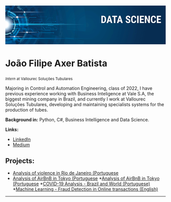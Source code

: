 <p align="center">
  <img src="banner.png" >
</p>

# João Filipe Axer Batista
<sub>*Intern* at Vallourec Soluções Tubulares</sub>

Majoring in Control and Automation Engineering, class of 2022, I have previous experience working with Business Inteligence at Vale S.A, the biggest mining company in Brazil, and currently I work at Vallourec Soluções Tubulares, developing and maintaining specialists systems for the production of tubes.

**Background in:** Python, C#, Business Intelligence and Data Science.

**Links:**
* [LinkedIn]( https://www.linkedin.com/in/jo%C3%A3o-filipe-axer-batista-ab8276182/)
* [Medium](https://www.medium.com)


## Projects:
* [Analysis of violence in Rio de Janeiro (Portuguese](https://github.com/joaoaxerb/Data-Science/blob/master/Analisando_a_Viol%C3%AAncia_no_Rio_de_Janeiro.ipynb)
* [Analysis of AirBnB in Tokyo (Portuguese](https://github.com/joaoaxerb/Data-Science/blob/master/Analisando_os_Dados_do_Airbnb_Tokyo.ipynb)
*[Analysis of AirBnB in Tokyo (Portuguese](https://github.com/joaoaxerb/Data-Science/blob/master/Analisando_os_Dados_do_Airbnb_Tokyo.ipynb)
*[COVID-19 Analysis - Brazil and World (Portuguese)](https://github.com/joaoaxerb/Data-Science/blob/master/Estudo_de_caso_covid.ipynb)
*[Machine Learning - Fraud Detection in Online transactions (English)](https://github.com/joaoaxerb/Data-Science/blob/master/CreditCardFrauds.ipynb)


---
